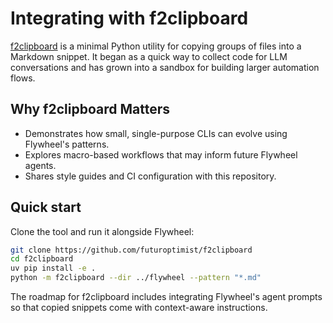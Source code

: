 # Integrating with f2clipboard

[f2clipboard](https://github.com/futuroptimist/f2clipboard) is a minimal Python utility for copying groups of files into a Markdown snippet. It began as a quick way to collect code for LLM conversations and has grown into a sandbox for building larger automation flows.

## Why f2clipboard Matters

- Demonstrates how small, single-purpose CLIs can evolve using Flywheel's patterns.
- Explores macro-based workflows that may inform future Flywheel agents.
- Shares style guides and CI configuration with this repository.

## Quick start

Clone the tool and run it alongside Flywheel:

```bash
git clone https://github.com/futuroptimist/f2clipboard
cd f2clipboard
uv pip install -e .
python -m f2clipboard --dir ../flywheel --pattern "*.md"
```

The roadmap for f2clipboard includes integrating Flywheel's agent prompts so that copied snippets come with context-aware instructions.
